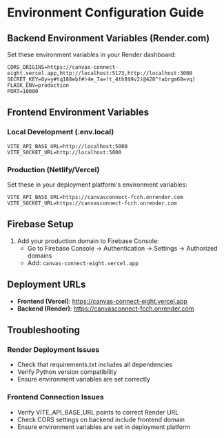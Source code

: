 # Environment Configuration Guide

## Backend Environment Variables (Render.com)

Set these environment variables in your Render dashboard:

```
CORS_ORIGINS=https://canvas-connect-eight.vercel.app,http://localhost:5173,http://localhost:3000
SECRET_KEY=0y=y#tq188ebf#)4e_7a=!t_4th8$9v2)@428^!abrgm68=vq)
FLASK_ENV=production
PORT=10000
```

## Frontend Environment Variables

### Local Development (.env.local)
```
VITE_API_BASE_URL=http://localhost:5000
VITE_SOCKET_URL=http://localhost:5000
```

### Production (Netlify/Vercel)
Set these in your deployment platform's environment variables:
```
VITE_API_BASE_URL=https://canvasconnect-fcch.onrender.com
VITE_SOCKET_URL=https://canvasconnect-fcch.onrender.com
```

## Firebase Setup

1. Add your production domain to Firebase Console:
   - Go to Firebase Console → Authentication → Settings → Authorized domains
   - Add: `canvas-connect-eight.vercel.app`

## Deployment URLs

- **Frontend (Vercel)**: https://canvas-connect-eight.vercel.app
- **Backend (Render)**: https://canvasconnect-fcch.onrender.com

## Troubleshooting

### Render Deployment Issues
- Check that requirements.txt includes all dependencies
- Verify Python version compatibility
- Ensure environment variables are set correctly

### Frontend Connection Issues  
- Verify VITE_API_BASE_URL points to correct Render URL
- Check CORS settings on backend include frontend domain
- Ensure environment variables are set in deployment platform
